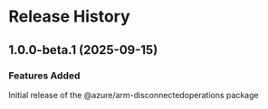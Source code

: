 # Release History
    
## 1.0.0-beta.1 (2025-09-15)

### Features Added

Initial release of the @azure/arm-disconnectedoperations package
